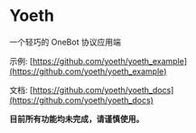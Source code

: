 # Yoeth

一个轻巧的 OneBot 协议应用端

示例: [https://github.com/yoeth/yoeth_example](https://github.com/yoeth/yoeth_example)

文档: [https://github.com/yoeth/yoeth_docs](https://github.com/yoeth/yoeth_docs)

**目前所有功能均未完成，请谨慎使用。**
